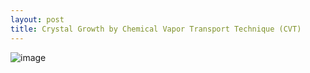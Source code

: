```yaml
---
layout: post
title: Crystal Growth by Chemical Vapor Transport Technique (CVT)
---
```


![image](../images/first-post.png)


